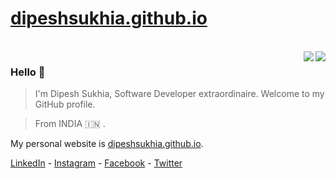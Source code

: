 # [dipeshsukhia.github.io](https://dipeshsukhia.github.io/)
<br>
<img align="right" src="https://github-readme-stats.vercel.app/api?username=dipeshsukhia&layout=compact&show_icons=true&langs_count=20&bg_color=30,e96443,904e95&text_color=fff&title_color=fff&count_private=true&include_all_commits=true&hide_rank=true&rank_icon=true" align="left" />

<img align="right" src="https://github-readme-stats-vmrfriz.vercel.app/api/top-langs/?username=dipeshsukhia&layout=compact&show_icons=true&langs_count=20&bg_color=30,e96443,904e95&text_color=fff&title_color=fff" align="right" />

### Hello 👋

> I'm Dipesh Sukhia, Software Developer extraordinaire. Welcome to my GitHub profile.

> From INDIA :india: .

My personal website is [dipeshsukhia.github.io](https://dipeshsukhia.github.io/).

[LinkedIn](http://linkedin.com/in/dipeshsukhia) - [Instagram](http://instagram.com/dipeshsukhia) - [Facebook](https://www.facebook.com/DipeshSukhia/) - [Twitter](http://twitter.com/DipeshSukhia)


<!--
**dipeshsukhia/dipeshsukhia** is a ✨ _special_ ✨ repository because its `README.md` (this file) appears on your GitHub profile.

Here are some ideas to get you started:

- 🔭 I’m currently working on ...
- 🌱 I’m currently learning ...
- 👯 I’m looking to collaborate on ...
- 🤔 I’m looking for help with ...
- 💬 Ask me about ...
- 📫 How to reach me: ...
- 😄 Pronouns: ...
- ⚡ Fun fact: ...
-->
